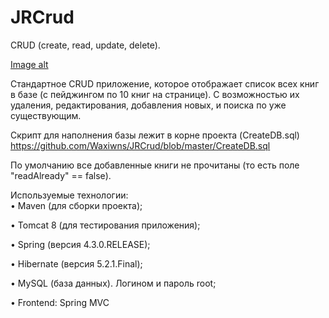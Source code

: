 # JRCrud
  CRUD (create, read, update, delete).
  
  
  [Image alt](https://github.com/Waxiwns/JRCrud/blob/master/Screen.jpg)
  
  Стандартное CRUD приложение, которое отображает список всех книг в базе (с пейджингом по 10 книг на странице). С возможностью их удаления, редактирования, добавления новых, и поиска по уже существующим.
  
  Скрипт для наполнения базы лежит в корне проекта (CreateDB.sql) https://github.com/Waxiwns/JRCrud/blob/master/CreateDB.sql
  
  По умолчанию все добавленные книги не прочитаны (то есть поле "readAlready" == false).

Используемые технологии:  
  • Maven (для сборки проекта); 
  
  • Tomcat 8 (для тестирования приложения); 
  
  • Spring (версия 4.3.0.RELEASE); 
  
  • Hibernate (версия 5.2.1.Final); 
  
  • MySQL (база данных). Логином и пароль root; 
  
  • Frontend: Spring MVC 

